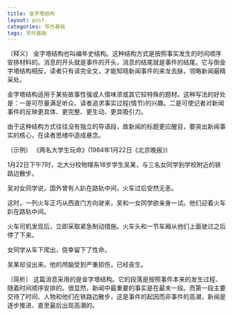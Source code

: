 ```yaml
---
title: 金字塔结构
layout: post
categories: 写作基础
tags: 写作基础
---
```


〔释义〕 金字塔结构也叫编年史结构。这种结构方式是按照事实发生的时间顺序安排材料的。消息的开头就是事件的开头，消息的结尾就是事件的结尾。它与倒金字塔结构相反，读者只有读完全文，才能知晓新闻事件的来龙去脉，领略新闻最精采处。

金字塔结构适用于某些故事性强或人情味浓或其它较特殊的题材。这种写法的好处是：一是可尽量满足听众、读者追求事实过程(情节)的兴趣。二是可使记者对新闻事件的反映更具体、更完整、更生动、更具吸引力。

由于这种结构方式往往没有独立的导语段，故新闻的标题更应醒目，要突出新闻事实的核心，在读者思绪中造成悬念。

〔示例〕 《两名大学生玩命》(1984年1月22日《北京晚报》)

1月22日下午7时，北大分校物理系18岁学生吴某，与三名女同学到学校附近的铁路边散步。

吴对女同学说，国外曾有人趴在路轨中间，火车过后安然无恙。

这时，一列火车正巧从西直门方向驶来，吴和一女同学欲亲身一试。他们迎着火车趴在路轨中间。

火车司机发现后，立即采取紧急制动措施。火车头和一节车厢从他们上面驶过之后停了下来。

女同学从车下爬出，侥幸留下了性命。

吴某却没出来。他的颅脑受到严重损伤，已经丧生。

〔简析〕 这篇消息采用的是金字塔结构。它的段落是按照事件本来的发生过程、随着时间顺序安排的。很显然，新闻中最重要的事实是在最末一段。而第一段主要交待了时间、人物和他们在铁路边散步，这是事件的起因而非事件的高潮，新闻是逐步推进、直至最后出现高潮的。 